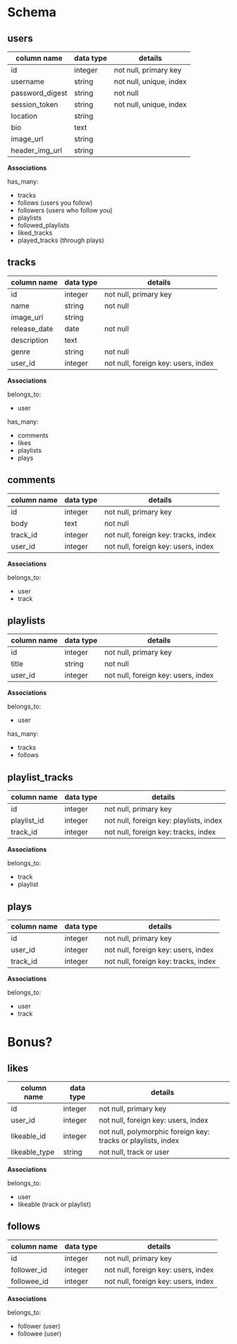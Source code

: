 # Schema

## users
column name     | data type | details
----------------|-----------|-----------------------
id              | integer   | not null, primary key
username        | string    | not null, unique, index
password_digest | string    | not null
session_token   | string    | not null, unique, index
location        | string    |
bio             | text      |
image_url       | string    |
header_img_url  | string    |

**Associations**

has_many:
* tracks
* follows (users you follow)
* followers (users who follow you)
* playlists
* followed_playlists
* liked_tracks
* played_tracks (through plays)


## tracks
column name     | data type | details
----------------|-----------|-----------------------
id              | integer   | not null, primary key
name            | string    | not null
image_url       | string    |
release_date    | date      | not null
description     | text      |
genre           | string    | not null
user_id         | integer   | not null, foreign key: users, index

**Associations**

belongs_to:
* user

has_many:
* comments
* likes
* playlists
* plays

## comments
column name     | data type | details
----------------|-----------|-----------------------
id              | integer   | not null, primary key
body            | text      | not null
track_id        | integer   | not null, foreign key: tracks, index
user_id         | integer   | not null, foreign key: users, index

**Associations**

belongs_to:
* user
* track

## playlists
column name     | data type | details
----------------|-----------|-----------------------
id              | integer   | not null, primary key
title           | string    | not null
user_id         | integer   | not null, foreign key: users, index

**Associations**

belongs_to:
* user

has_many:
* tracks
* follows

## playlist_tracks
column name     | data type | details
----------------|-----------|-----------------------
id              | integer   | not null, primary key
playlist_id     | integer   | not null, foreign key: playlists, index
track_id        | integer   | not null, foreign key: tracks, index

**Associations**

belongs_to:
* track
* playlist


## plays
column name     | data type | details
----------------|-----------|-----------------------
id              | integer   | not null, primary key
user_id         | integer   | not null, foreign key: users, index
track_id        | integer   | not null, foreign key: tracks, index

**Associations**

belongs_to:
* user
* track

# Bonus?

## likes
column name     | data type | details
----------------|-----------|-----------------------
id              | integer   | not null, primary key
user_id         | integer   | not null, foreign key: users, index
likeable_id     | integer   | not null, polymorphic foreign key: tracks or playlists, index
likeable_type   | string    | not null, track or user

**Associations**

belongs_to:
* user
* likeable (track or playlist)

## follows
column name     | data type | details
----------------|-----------|-----------------------
id              | integer   | not null, primary key
follower_id     | integer   | not null, foreign key: users, index
followee_id     | integer   | not null, foreign key: users, index

**Associations**

belongs_to:
* follower (user)
* followee (user)
